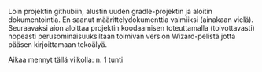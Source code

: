 Loin projektin githubiin, alustin uuden gradle-projektin ja aloitin dokumentointia. En saanut määrittelydokumenttia valmiiksi (ainakaan vielä). Seuraavaksi aion aloittaa projektin koodaamisen toteuttamalla (toivottavasti) nopeasti perusominaisuuksiltaan toimivan version Wizard-pelistä jotta pääsen kirjoittamaan tekoälyä.

Aikaa mennyt tällä viikolla: n. 1 tunti
